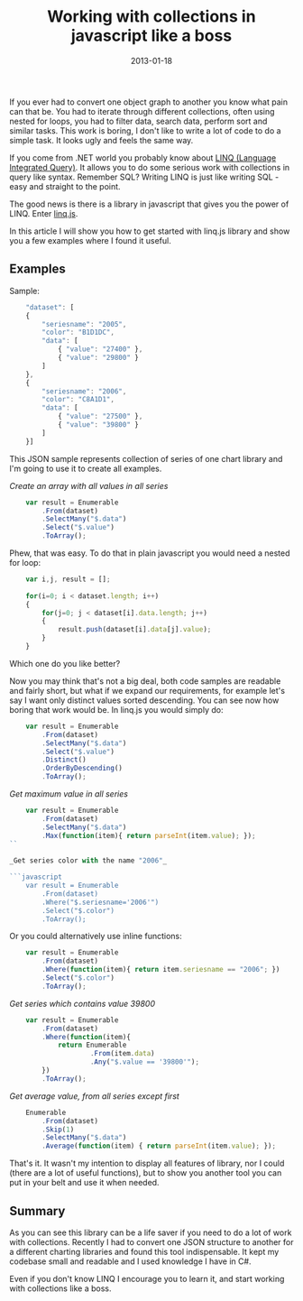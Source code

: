 ﻿---
title: "Working with collections in javascript like a boss"
layout: "post"
date: 2013-01-18
summary: "If you ever had to convert one object graph to another you know what pain can that be. In this post I will explain how to use excellent linq.js library to make that work easy."
summaryImage: "/images/posts/linqjs.jpg"
tags: [javascript, programming, collections]
---

If you ever had to convert one object graph to another you know what pain can that be. You had to iterate through different collections, often using nested for loops, you had to filter data, search data, perform sort and similar tasks. This work is boring, I don't like to write a lot of code to do a simple task. It looks ugly and feels the same way.

If you come from .NET world you probably know about [LINQ (Language Integrated Query)](http://en.wikipedia.org/wiki/Language_Integrated_Query). It allows you to do some serious work with collections in query like syntax. Remember SQL? Writing LINQ is just like writing SQL - easy and straight to the point.

The good news is there is a library in javascript that gives you the power of LINQ. Enter [linq.js](http://linqjs.codeplex.com/).

In this article I will show you how to get started with linq.js library and show you a few examples where I found it useful.

## Examples ##

Sample:

```javascript
	"dataset": [
	{
		"seriesname": "2005",
		"color": "B1D1DC",
		"data": [
			{ "value": "27400" },
			{ "value": "29800" }
		]
	},
	{
		"seriesname": "2006",
		"color": "C8A1D1",
		"data": [
			{ "value": "27500" },
			{ "value": "39800" }
		]
	}]
```
	
This JSON sample represents collection of series of one chart library and I'm going to use it to create all examples.

_Create an array with all values in all series_

```javascript
	var result = Enumerable
		.From(dataset)
		.SelectMany("$.data")
		.Select("$.value")
		.ToArray();
```
		
Phew, that was easy. To do that in plain javascript you would need a nested for loop:

```javascript
	var i,j, result = [];
	 
	for(i=0; i < dataset.length; i++)
	{
		for(j=0; j < dataset[i].data.length; j++)
		{
			result.push(dataset[i].data[j].value);
		}
	}
```
	
Which one do you like better?

Now you may think that's not a big deal, both code samples are readable and fairly short, but what if we expand our requirements, for example let's say I want only distinct values sorted descending. You can see now how boring that work would be. In linq.js you would simply do:

```javascript
	var result = Enumerable
		.From(dataset)
		.SelectMany("$.data")
		.Select("$.value")
		.Distinct()
		.OrderByDescending()
		.ToArray();
```
		
_Get maximum value in all series_

```javascript
	var result = Enumerable
		.From(dataset)
		.SelectMany("$.data")
		.Max(function(item){ return parseInt(item.value); });
``
		
_Get series color with the name "2006"_

```javascript
	var result = Enumerable
		.From(dataset)
		.Where("$.seriesname='2006'")
		.Select("$.color")
		.ToArray();
```
		
Or you could alternatively use inline functions:

```javascript
	var result = Enumerable
		.From(dataset)
		.Where(function(item){ return item.seriesname == "2006"; })
		.Select("$.color")
		.ToArray();
```
		
_Get series which contains value 39800_

```javascript
	var result = Enumerable
		.From(dataset)
		.Where(function(item){ 
			return Enumerable
					.From(item.data)
					.Any("$.value == '39800'"); 
		})
		.ToArray();
```
		
_Get average value, from all series except first_

```javascript
	Enumerable
		.From(dataset)
		.Skip(1)
		.SelectMany("$.data")
		.Average(function(item) { return parseInt(item.value); });
```
		
That's it. It wasn't my intention to display all features of library, nor I could (there are a lot of useful functions), but to show you another tool you can put in your belt and use it when needed.

## Summary ##

As you can see this library can be a life saver if you need to do a lot of work with collections. Recently I had to convert one JSON structure to another for a different charting libraries and found this tool indispensable. It kept my codebase small and readable and I used knowledge I have in C#.

Even if you don't know LINQ I encourage you to learn it, and start working with collections like a boss.